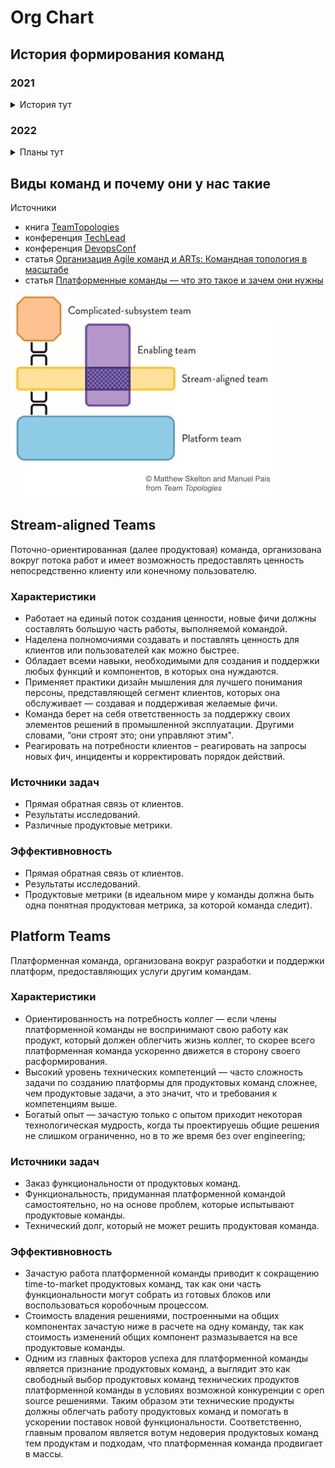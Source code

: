 
# Org Chart

## История формирования команд

### 2021

<details>
<summary>История тут</summary>
#### q1
```plantuml
@startuml

@startwbs
*[#lightskyblue] Online Department
** Retention Team
** MagnitPay Team
** DevOps Team
@endwbs
@enduml
```

#### q2

```plantuml
@startuml

@startwbs
*[#lightskyblue] Online Department
** Core&Retention Team
** MagnitPay Team
** DevOps Team
** Middleware Team
** MagnitMobile Team
@endwbs
@enduml
```

#### q3

```plantuml
@startuml

@startwbs
*[#lightskyblue] Online Department
** Core&Retention Team
** Activation&Acquisition Team
** MagnitPay Team
** DevOps Team
** Middleware Team
** MagnitMobile Team
@endwbs
@enduml
```

#### q4

```plantuml
@startuml

@startwbs
*[#lightskyblue] Online Department
** Core&Retention Team
** Activation&Acquisition Team
** MagnitPay Team
** MagnitMobile Team
** DevOps Team
** Middleware Team
** MagnitID Team
@endwbs
@enduml
```

</details>


### 2022

<details>
<summary>Планы тут</summary>

#### q1

```plantuml
@startuml

@startwbs

*[#lightskyblue] Online Department
** Retention Team
** Activation&Acquisition Team
** MagnitPay Team
** MagnitMobile Team
** DevOps Team
** Middleware Team
** MagnitID Team
** Platform Team
** ProductPromo Team

@endwbs
@enduml
```

#### q2

```plantuml
@startuml

@startwbs
*[#lightskyblue] Online Department

** DevOps Teams
*** [... 2 Teams ...]

** Ecom Teams
*** [... 12 Teams ...]

** Platform Teams
*** Middleware Team
*** MagnitID Team
*** Stocks&Prices Team

** Core Teams
*** Release Team
*** App Team
*** Web Team
*** CustomerNeeds Teams
**** VirtualCard Team
**** Activation&Acquisition Team
**** ProductPromo Team
**** UserReview Team

@endwbs
@enduml
```

</details>

## Виды команд и почему они у нас такие

Источники

* книга [TeamTopologies](https://teamtopologies.com/)
* конференция [TechLead](https://www.youtube.com/watch?v=dtSzAjt5YQc)
* конференция [DevopsConf](https://devopsconf.io/moscow/2021/abstracts/7531)
* статья [Организация Agile команд и ARTs: Командная топология в масштабе](https://agilelab.org/blog/organizing-agile-teams-and-arts-team-topologies-at-scale)
* статья [Платформенные команды — что это такое и зачем они нужны](https://apolomodov.medium.com/%D0%BF%D0%BB%D0%B0%D1%82%D1%84%D0%BE%D1%80%D0%BC%D0%B5%D0%BD%D0%BD%D1%8B%D0%B5-%D0%BA%D0%BE%D0%BC%D0%B0%D0%BD%D0%B4%D1%8B-%D1%87%D1%82%D0%BE-%D1%8D%D1%82%D0%BE-%D1%82%D0%B0%D0%BA%D0%BE%D0%B5-%D0%B8-%D0%B7%D0%B0%D1%87%D0%B5%D0%BC-%D0%BE%D0%BD%D0%B8-%D0%BD%D1%83%D0%B6%D0%BD%D1%8B-d4c978115152)

![топология команд](imgs/team_topologies.png)


## Stream-aligned Teams
Поточно-ориентированная (далее продуктовая) команда, организована вокруг потока работ и имеет возможность предоставлять ценность непосредственно клиенту или конечному пользователю.

### Характеристики

* Работает на единый поток создания ценности, новые фичи должны составлять большую часть работы, выполняемой командой.
* Наделена полномочиями создавать и поставлять ценность для клиентов или пользователей как можно быстрее.
* Обладает всеми навыки, необходимыми для создания и поддержки любых функций и компонентов, в которых она нуждаются.
* Применяет практики дизайн мышления для лучшего понимания персоны, представляющей сегмент клиентов, которых она обслуживает — создавая и поддерживая желаемые фичи.
* Команда берет на себя ответственность за поддержку своих элементов решений в промышленной эксплуатации. Другими словами, “они строят это; они управляют этим".
* Реагировать на потребности клиентов – реагировать на запросы новых фич, инциденты и корректировать порядок действий.

### Источники задач

* Прямая обратная связь от клиентов.
* Результаты исследований.
* Различные продуктовые метрики.

### Эффективновность

* Прямая обратная связь от клиентов.
* Результаты исследований.
* Продуктовые метрики (в идеальном мире у команды должна быть одна понятная продуктовая метрика, за которой команда следит).

## Platform Teams

Платформенная команда, организована вокруг разработки и поддержки платформ, предоставляющих услуги другим командам.

### Характеристики

* Ориентированность на потребность коллег — если члены платформенной команды не воспринимают свою работу как продукт, который должен облегчить жизнь коллег, то скорее всего платформенная команда ускоренно движется в сторону своего расформирования.
* Высокий уровень технических компетенций — часто сложность задачи по созданию платформы для продуктовых команд сложнее, чем продуктовые задачи, а это значит, что и требования к компетенциям выше.
* Богатый опыт — зачастую только с опытом приходит некоторая технологическая мудрость, когда ты проектируешь общие решения не слишком ограниченно, но в то же время без over engineering;

### Источники задач

* Заказ функциональности от продуктовых команд.
* Функциональность, придуманная платформенной командой самостоятельно, но на основе проблем, которые испытывают продуктовые команды.
* Технический долг, который не может решить продуктовая команда.

### Эффективновность

* Зачастую работа платформенной команды приводит к сокращению time-to-market продуктовых команд, так как они часть функциональности могут собрать из готовых блоков или воспользоваться коробочным процессом.
* Стоимость владения решениями, построенными на общих компонентах зачастую ниже в расчете на одну команду, так как стоимость изменений общих компонент размазывается на все продуктовые команды.
* Одним из главных факторов успеха для платформенной команды является признание продуктовых команд, а выглядит это как свободный выбор продуктовых команд технических продуктов платформенной команды в условиях возможной конкуренции с open source решениями. Таким образом эти технические продукты должны облегчать работу продуктовых команд и помогать в ускорении поставок новой функциональности. Соответственно, главным провалом является вотум недоверия продуктовых команд тем продуктам и подходам, что платформенная команда продвигает в массы.

